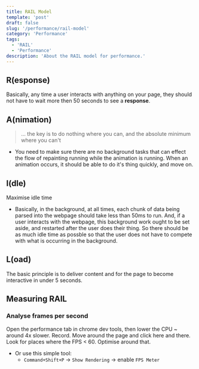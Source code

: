 ```yaml
---
title: RAIL Model
template: 'post'
draft: false
slug: '/performance/rail-model'
category: 'Performance'
tags:
  - 'RAIL'
  - 'Performance'
description: 'About the RAIL model for performance.'
---
```


## R(esponse)

Basically, any time a user interacts with anything on your page, they should not have to wait more then 50 seconds to see a **response**.

## A(nimation)

> ... the key is to do nothing where you can, and the absolute minimum where you can't

- You need to make sure there are no background tasks that can effect the flow of repainting running while the animation is running. When an animation occurs, it should be able to do it's thing quickly, and move on.

## I(dle)

Maximise idle time

- Basically, in the background, at all times, each chunk of data being parsed into the webpage should take less than 50ms to run. And, if a user interacts with the webpage, this background work ought to be set aside, and restarted after the user does their thing. So there should be as much idle time as possble so that the user does not have to compete with what is occurring in the background.

## L(oad)

The basic principle is to deliver content and for the page to become interactive in under 5 seconds.

## Measuring RAIL

### Analyse frames per second

Open the performance tab in chrome dev tools, then lower the CPU ~ around 4x slower. Record. Move around the page and click here and there. Look for places where the FPS < 60. Optimise around that.

- Or use this simple tool:
  - `Command+Shift+P` -> `Show Rendering` -> enable `FPS Meter`
